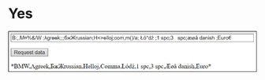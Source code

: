 # Yes

![From dirty to clean](https://github.com/ThorkilG12/HTML-and-PHP/blob/master/Fun%20with%20Clean%20Categories/p1.jpg "From Dirty to Clean and Delimited")
